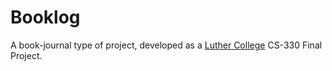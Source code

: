# Booklog
A book-journal type of project, developed as a [Luther College](https://luther.edu) CS-330 Final Project.
